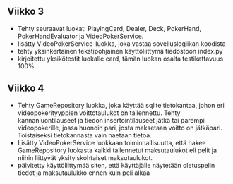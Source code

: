 ## Viikko 3

- Tehty seuraavat luokat: PlayingCard, Dealer, Deck, PokerHand, PokerHandEvaluator ja
  VideoPokerService.
- lisätty VideoPokerService-luokka, joka vastaa sovelluslogiikan koodista
- tehty yksinkertainen tekstipohjainen käyttöliittymä tiedostoon index.py
- kirjoitettu yksikötestit luokalle card, tämän luokan osalta testikattavuus 100%.

## Viikko 4
- Tehty GameRepository luokka, joka käyttää sqlite tietokantaa, johon eri videopokerityyppien voittotaulukot
  on tallennettu. Tehty kannanluontilauseet ja tiedon insertointilauseet jätkä tai parempi videopokerille,
  jossa huonoin pari, josta maksetaan voitto on jätkäpari. Toistaiseksi tietokannasta vain haetaan tietoa.
- Lisätty VideoPokerService luokkaan toiminnallisuutta, että hakee GameRepository luokasta kaikki tallennetut
  maksutaulukot eli pelit ja niihin liittyvät yksityiskohtaiset maksutaulukot.
- päivitetty käyttöliittymää siten, että käyttäjälle näytetään oletuspelin tiedot ja maksutaulukko ennen kuin
  peli alkaa
